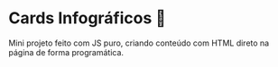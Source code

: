 # Cards Infográficos 🤖
Mini projeto feito com JS puro,  criando conteúdo com HTML direto na página de forma programática.
